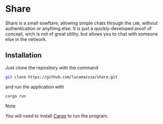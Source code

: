 # Share

Share is a small sowftare, allowing simple chats through the `LAN`, without authentication or anything else.
It is just a quickly-developed proof of concept, wich is not of great utility, but allows you to chat with someone else in the network.

## Installation

Just clone the repository with the command

```bash
git clone https://github.com/lucamazzza/share.git
```

and run the application with

```bash
cargo run
```

> [!Note]
> You will need to install [Cargo](https://github.com/rust-lang/cargo) to run the program.



